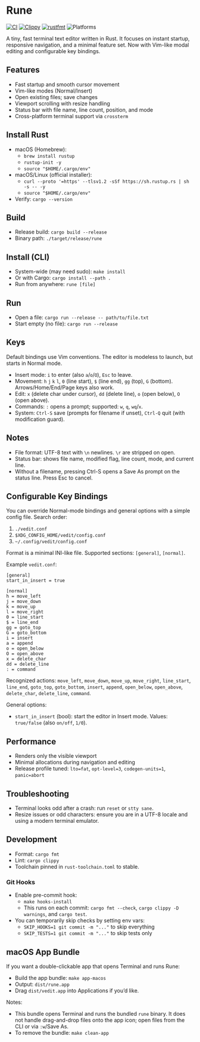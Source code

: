 # Rune

[![CI](https://github.com/pawel-dubiel/rune/actions/workflows/ci.yml/badge.svg?branch=main)](https://github.com/pawel-dubiel/rune/actions/workflows/ci.yml)
[![Clippy](https://img.shields.io/github/actions/workflow/status/pawel-dubiel/rune/ci.yml?branch=main&label=clippy)](https://github.com/pawel-dubiel/rune/actions/workflows/ci.yml)
[![rustfmt](https://img.shields.io/github/actions/workflow/status/pawel-dubiel/rune/ci.yml?branch=main&label=rustfmt)](https://github.com/pawel-dubiel/rune/actions/workflows/ci.yml)
![Platforms](https://img.shields.io/badge/platforms-macOS%20|%20Linux%20|%20Windows-4c1)

A tiny, fast terminal text editor written in Rust. It focuses on instant startup, responsive navigation, and a minimal feature set. Now with Vim-like modal editing and configurable key bindings.

## Features
- Fast startup and smooth cursor movement
- Vim-like modes (Normal/Insert)
- Open existing files; save changes
- Viewport scrolling with resize handling
- Status bar with file name, line count, position, and mode
- Cross-platform terminal support via `crossterm`

## Install Rust
- macOS (Homebrew):
  - `brew install rustup`
  - `rustup-init -y`
  - `source "$HOME/.cargo/env"`
- macOS/Linux (official installer):
  - `curl --proto '=https' --tlsv1.2 -sSf https://sh.rustup.rs | sh -s -- -y`
  - `source "$HOME/.cargo/env"`
- Verify: `cargo --version`

## Build
- Release build: `cargo build --release`
- Binary path: `./target/release/rune`

## Install (CLI)
- System-wide (may need sudo): `make install`
- Or with Cargo: `cargo install --path .`
- Run from anywhere: `rune [file]`

## Run
- Open a file: `cargo run --release -- path/to/file.txt`
- Start empty (no file): `cargo run --release`

## Keys
Default bindings use Vim conventions. The editor is modeless to launch, but starts in Normal mode.

- Insert mode: `i` to enter (also `a`/`o`/`O`), `Esc` to leave.
- Movement: `h` `j` `k` `l`, `0` (line start), `$` (line end), `gg` (top), `G` (bottom). Arrows/Home/End/Page keys also work.
- Edit: `x` (delete char under cursor), `dd` (delete line), `o` (open below), `O` (open above).
- Commands: `:` opens a prompt; supported: `w`, `q`, `wq`/`x`.
- System: `Ctrl-S` save (prompts for filename if unset), `Ctrl-Q` quit (with modification guard).

## Notes
- File format: UTF-8 text with `\n` newlines. `\r` are stripped on open.
- Status bar: shows file name, modified flag, line count, mode, and current line.
- Without a filename, pressing Ctrl-S opens a Save As prompt on the status line. Press Esc to cancel.

## Configurable Key Bindings
You can override Normal-mode bindings and general options with a simple config file. Search order:

1. `./vedit.conf`
2. `$XDG_CONFIG_HOME/vedit/config.conf`
3. `~/.config/vedit/config.conf`

Format is a minimal INI-like file. Supported sections: `[general]`, `[normal]`.

Example `vedit.conf`:

```
[general]
start_in_insert = true

[normal]
h = move_left
j = move_down
k = move_up
l = move_right
0 = line_start
$ = line_end
gg = goto_top
G = goto_bottom
i = insert
a = append
o = open_below
O = open_above
x = delete_char
dd = delete_line
: = command
```

Recognized actions: `move_left`, `move_down`, `move_up`, `move_right`, `line_start`, `line_end`, `goto_top`, `goto_bottom`, `insert`, `append`, `open_below`, `open_above`, `delete_char`, `delete_line`, `command`.

General options:
- `start_in_insert` (bool): start the editor in Insert mode. Values: `true/false` (also `on/off`, `1/0`).

## Performance
- Renders only the visible viewport
- Minimal allocations during navigation and editing
- Release profile tuned: `lto=fat`, `opt-level=3`, `codegen-units=1`, `panic=abort`

## Troubleshooting
- Terminal looks odd after a crash: run `reset` or `stty sane`.
- Resize issues or odd characters: ensure you are in a UTF-8 locale and using a modern terminal emulator.

## Development
- Format: `cargo fmt`
- Lint: `cargo clippy`
- Toolchain pinned in `rust-toolchain.toml` to stable.

### Git Hooks
- Enable pre-commit hook:
  - `make hooks-install`
  - This runs on each commit: `cargo fmt --check`, `cargo clippy -D warnings`, and `cargo test`.
- You can temporarily skip checks by setting env vars:
  - `SKIP_HOOKS=1 git commit -m "..."` to skip everything
  - `SKIP_TESTS=1 git commit -m "..."` to skip tests only

## macOS App Bundle
If you want a double-clickable app that opens Terminal and runs Rune:

- Build the app bundle: `make app-macos`
- Output: `dist/rune.app`
- Drag `dist/vedit.app` into Applications if you’d like.

Notes:
- This bundle opens Terminal and runs the bundled `rune` binary. It does not handle drag-and-drop files onto the app icon; open files from the CLI or via `:w`/Save As.
- To remove the bundle: `make clean-app`
